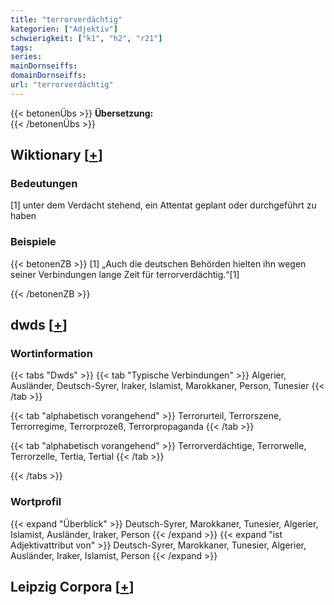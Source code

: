 ```yaml
---
title: "terrorverdächtig"
kategorien: ["Adjektiv"]
schwierigkeit: ["k1", "h2", "r21"]
tags:
series:
mainDornseiffs:
domainDornseiffs:
url: "terrorverdächtig"
---
```


{{< betonenÜbs >}}
**Übersetzung:**  
{{< /betonenÜbs >}}

## Wiktionary [[+](https://de.wiktionary.org/wiki/terrorverdächtig)]

### Bedeutungen
[1] unter dem Verdacht stehend, ein Attentat geplant oder durchgeführt zu haben  

### Beispiele
{{< betonenZB >}}
[1] „Auch die deutschen Behörden hielten ihn wegen seiner Verbindungen lange Zeit für terrorverdächtig.“[1]  

{{< /betonenZB >}}


## dwds [[+](https://www.dwds.de/wb/terrorverdächtig)]

### Wortinformation
{{< tabs "Dwds" >}}
{{< tab "Typische Verbindungen" >}}
Algerier, Ausländer, Deutsch-Syrer, Iraker, Islamist, Marokkaner, Person, Tunesier
{{< /tab >}}

{{< tab "alphabetisch vorangehend" >}}
Terrorurteil, Terrorszene, Terrorregime, Terrorprozeß, Terrorpropaganda
{{< /tab >}}

{{< tab "alphabetisch vorangehend" >}}
Terrorverdächtige, Terrorwelle, Terrorzelle, Tertia, Tertial
{{< /tab >}}

{{< /tabs >}}

### Wortprofil
{{< expand "Überblick" >}} Deutsch-Syrer, Marokkaner, Tunesier, Algerier, Islamist, Ausländer, Iraker, Person {{< /expand >}}
{{< expand "ist Adjektivattribut von" >}} Deutsch-Syrer, Marokkaner, Tunesier, Algerier, Ausländer, Iraker, Islamist, Person {{< /expand >}}

## Leipzig Corpora [[+](https://corpora.uni-leipzig.de/en/res?word=terrorverdächtig&corpusId=deu_newscrawl-public_2018)]

